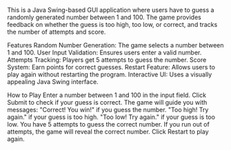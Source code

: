 This is a Java Swing-based GUI application where users have to guess a randomly generated number between 1 and 100.
The game provides feedback on whether the guess is too high, too low, or correct, and tracks the number of attempts and score.

 Features
Random Number Generation: The game selects a number between 1 and 100.
User Input Validation: Ensures users enter a valid number.
Attempts Tracking: Players get 5 attempts to guess the number.
Score System: Earn points for correct guesses.
Restart Feature: Allows users to play again without restarting the program.
Interactive UI: Uses a visually appealing Java Swing interface.

How to Play
Enter a number between 1 and 100 in the input field.
Click Submit to check if your guess is correct.
The game will guide you with messages:
"Correct! You win!" if you guess the number.
"Too high! Try again." if your guess is too high.
"Too low! Try again." if your guess is too low.
You have 5 attempts to guess the correct number.
If you run out of attempts, the game will reveal the correct number.
Click Restart to play again.




